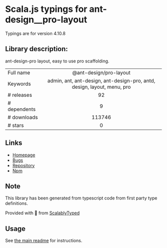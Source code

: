 
# Scala.js typings for ant-design__pro-layout

Typings are for version 4.10.8

## Library description:
ant-design-pro layout, easy to use pro scaffolding.

|                    |                 |
| ------------------ | :-------------: |
| Full name          | @ant-design/pro-layout |
| Keywords           | admin, ant, ant-design, ant-design-pro, antd, design, layout, menu, pro |
| # releases         | 92 |
| # dependents       | 9 |
| # downloads        | 113746 |
| # stars            | 0 |

## Links
- [Homepage](https://github.com/ant-design/ant-design-pro-layout#readme)
- [Bugs](https://github.com/ant-design/ant-design-pro-layout/issues)
- [Repository](https://github.com/ant-design/ant-design-pro-layout)
- [Npm](https://www.npmjs.com/package/%40ant-design%2Fpro-layout)
    


## Note
This library has been generated from typescript code from first party type definitions.

Provided with :purple_heart: from [ScalablyTyped](https://github.com/oyvindberg/ScalablyTyped)

## Usage
See [the main readme](../../readme.md) for instructions.


